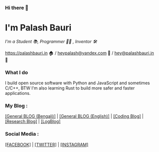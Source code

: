 ### Hi there 👋
# I'm Palash Bauri

*I'm a Student 📚, Programmer 👨‍💻 , Inventor 🛠*

<https://palashbauri.in> 🏠 /  [heypalash@yandex.com](mailto:heypalash@yandex.com) 📩  /  [hey@palashbauri.in](mailto:hey@palashbauri.in) 📩

### What I do

I build open source software with Python and JavaScript and sometimes C/C++, BTW I'm also learning Rust to build more safer and faster applications.

### My Blog : 
[[General BLOG (Bengali)]](https://blog.palashbauri.in) | [[General BLOG (English)]](https://blog.palashbauri.in/en) | [[Coding Blog]](https://dev.palashbauri.in) | [[Research Blog]](https://r.palashbauri.in) | [[LogBlog]](https://log.palashbauri.in)



### Social Media : 
[[FACEBOOK]](https://facebook.com/bauripalash) | [[TWITTER]](https://twitter.com/bauripalash) | [[INSTAGRAM]](https://instagram.com/bauripalash)

<!--
**bauripalash/bauripalash** is a ✨ _special_ ✨ repository because its `README.md` (this file) appears on your GitHub profile.

Here are some ideas to get you started:

- 🔭 I’m currently working on ...
- 🌱 I’m currently learning ...
- 👯 I’m looking to collaborate on ...
- 🤔 I’m looking for help with ...
- 💬 Ask me about ...
- 📫 How to reach me: ...
- 😄 Pronouns: ...
- ⚡ Fun fact: ...
-->
